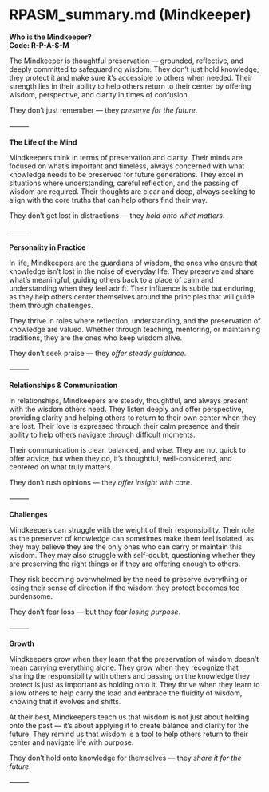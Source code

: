 # RPASM_summary.md (Mindkeeper)

**Who is the Mindkeeper?**  
**Code: R-P-A-S-M**

The Mindkeeper is thoughtful preservation — grounded, reflective, and deeply committed to safeguarding wisdom. They don’t just hold knowledge; they protect it and make sure it’s accessible to others when needed. Their strength lies in their ability to help others return to their center by offering wisdom, perspective, and clarity in times of confusion.

They don’t just remember — they *preserve for the future*.

⸻

**The Life of the Mind**

Mindkeepers think in terms of preservation and clarity. Their minds are focused on what’s important and timeless, always concerned with what knowledge needs to be preserved for future generations. They excel in situations where understanding, careful reflection, and the passing of wisdom are required. Their thoughts are clear and deep, always seeking to align with the core truths that can help others find their way.

They don’t get lost in distractions — they *hold onto what matters*.

⸻

**Personality in Practice**

In life, Mindkeepers are the guardians of wisdom, the ones who ensure that knowledge isn’t lost in the noise of everyday life. They preserve and share what’s meaningful, guiding others back to a place of calm and understanding when they feel adrift. Their influence is subtle but enduring, as they help others center themselves around the principles that will guide them through challenges.

They thrive in roles where reflection, understanding, and the preservation of knowledge are valued. Whether through teaching, mentoring, or maintaining traditions, they are the ones who keep wisdom alive.

They don’t seek praise — they *offer steady guidance*.

⸻

**Relationships & Communication**

In relationships, Mindkeepers are steady, thoughtful, and always present with the wisdom others need. They listen deeply and offer perspective, providing clarity and helping others to return to their own center when they are lost. Their love is expressed through their calm presence and their ability to help others navigate through difficult moments.

Their communication is clear, balanced, and wise. They are not quick to offer advice, but when they do, it’s thoughtful, well-considered, and centered on what truly matters.

They don’t rush opinions — they *offer insight with care*.

⸻

**Challenges**

Mindkeepers can struggle with the weight of their responsibility. Their role as the preserver of knowledge can sometimes make them feel isolated, as they may believe they are the only ones who can carry or maintain this wisdom. They may also struggle with self-doubt, questioning whether they are preserving the right things or if they are offering enough to others.

They risk becoming overwhelmed by the need to preserve everything or losing their sense of direction if the wisdom they protect becomes too burdensome.

They don’t fear loss — but they fear *losing purpose*.

⸻

**Growth**

Mindkeepers grow when they learn that the preservation of wisdom doesn’t mean carrying everything alone. They grow when they recognize that sharing the responsibility with others and passing on the knowledge they protect is just as important as holding onto it. They thrive when they learn to allow others to help carry the load and embrace the fluidity of wisdom, knowing that it evolves and shifts.

At their best, Mindkeepers teach us that wisdom is not just about holding onto the past — it’s about applying it to create balance and clarity for the future. They remind us that wisdom is a tool to help others return to their center and navigate life with purpose.

They don’t hold onto knowledge for themselves — they *share it for the future*.

⸻
